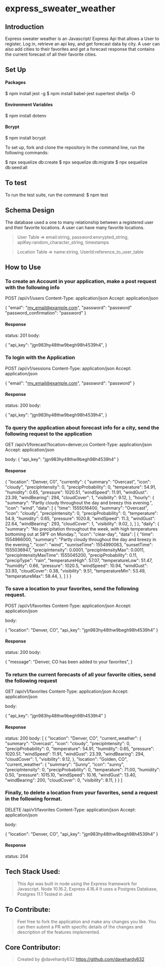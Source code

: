 # express_sweater_weather

<h2>Introduction</h2>

Express sweater weather is an Javascript/ Express Api that allows a User to register, Log in, retrieve an api key, and get forecast data by city. A user can also add cities to their favorites and get a forecast response that contains the current forecast of all their favorite cities.

<h2>Set Up</h2>

<h4>Packages</h4>


  $ npm install jest -g
  $ npm install babel-jest supertest shelljs -D


<h4>Environment Variables</h4>

  $ npm install dotenv

<h4>Bcrypt</h4>

  $ npm install bcrypt


To set up, fork and clone the repository
In the command line, run the following commands:

  $ npx sequelize db:create
  $ npx sequelize db:migrate 
  $ npx sequelize db:seed:all
  
<h2>To test</h2>

To run the test suite, run the command:
  $ npm test

<h2>Schema Design</h2>

<p>The database used a one to many relationship between a registered user and their favorite locations. A user can have many favorite locations.</p>

> User Table => 
> email:string,
> password:envrypted_string, 
> apiKey:random_character_string, 
> timestamps

> Location Table => 
> name:string, 
> UserId:reference_to_user_table

<h2>How to Use</h2>

<h3>To create an Account in your application, make a post request with the following info</h3>

POST /api/v1/users
Content-Type: application/json
Accept: application/json

{
  "email": "my_email@example.com",
  "password": "password"
  "password_confirmation": "password"
}

<h4>Response</h4>

status: 201
body:

{
  "api_key": "jgn983hy48thw9begh98h4539h4",
}

<h3>To login with the Application</h3>

POST /api/v1/sessions
Content-Type: application/json
Accept: application/json

{
  "email": "my_email@example.com",
  "password": "password"
}

<h4>Response</h4>

status: 200
body:

{
  "api_key": "jgn983hy48thw9begh98h4539h4",
}

<h3>To query the application about forecast info for a city, send the following request to the application</h3>

GET /api/v1/forecast?location=denver,co
Content-Type: application/json
Accept: application/json

body:
{
  "api_key": "jgn983hy48thw9begh98h4539h4"
}

<h4>Response</h4>

{
  "location": "Denver, C0",
  "currently": {
      "summary": "Overcast",
      "icon": "cloudy",
      "precipIntensity": 0,
      "precipProbability": 0,
      "temperature": 54.91,
      "humidity": 0.65,
      "pressure": 1020.51,
      "windSpeed": 11.91,
      "windGust": 23.39,
      "windBearing": 294,
      "cloudCover": 1,
      "visibility": 9.12,
    },
  "hourly": {
    "summary": "Partly cloudy throughout the day and breezy this evening.",
    "icon": "wind",
    "data": [
      {
      "time": 1555016400,
      "summary": "Overcast",
      "icon": "cloudy",
      "precipIntensity": 0,
      "precipProbability": 0,
      "temperature": 54.9,
      "humidity": 0.65,
      "pressure": 1020.8,
      "windSpeed": 11.3,
      "windGust": 22.64,
      "windBearing": 293,
      "cloudCover": 1,
      "visibility": 9.02,
      },
    ]
  },
  "daily": {
    "summary": "No precipitation throughout the week, with high temperatures bottoming out at 58°F on Monday.",
    "icon": "clear-day",
    "data": [
      {
        "time": 1554966000,
        "summary": "Partly cloudy throughout the day and breezy in the evening.",
        "icon": "wind",
        "sunriseTime": 1554990063,
        "sunsetTime": 1555036947,
        "precipIntensity": 0.0001,
        "precipIntensityMax": 0.0011,
        "precipIntensityMaxTime": 1555045200,
        "precipProbability": 0.11,
        "precipType": "rain",
        "temperatureHigh": 57.07,
        "temperatureLow": 51.47,
        "humidity": 0.66,
        "pressure": 1020.5,
        "windSpeed": 10.94,
        "windGust": 33.93,
        "cloudCover": 0.38,
        "visibility": 9.51,
        "temperatureMin": 53.49,
        "temperatureMax": 58.44,
      },
    ]
  }
}

<h3>To save a location to your favorites, send the following request.</h3>

POST /api/v1/favorites
Content-Type: application/json
Accept: application/json

body:

{
  "location": "Denver, CO",
  "api_key": "jgn983hy48thw9begh98h4539h4"
}

<h4>Response</h4>

status: 200
body:

{
  "message": "Denver, CO has been added to your favorites",
}

<h3>To return the current forecasts of all your favorite cities, send the following request</h3>

GET /api/v1/favorites
Content-Type: application/json
Accept: application/json

body:

{
  "api_key": "jgn983hy48thw9begh98h4539h4"
}

<h4>Response</h4>

status: 200
body:
[
  {
    "location": "Denver, CO",
    "current_weather": {
      "summary": "Overcast",
      "icon": "cloudy",
      "precipIntensity": 0,
      "precipProbability": 0,
      "temperature": 54.91,
      "humidity": 0.65,
      "pressure": 1020.51,
      "windSpeed": 11.91,
      "windGust": 23.39,
      "windBearing": 294,
      "cloudCover": 1,
      "visibility": 9.12,
    },
    "location": "Golden, CO",
    "current_weather": {
      "summary": "Sunny",
      "icon": "sunny",
      "precipIntensity": 0,
      "precipProbability": 0,
      "temperature": 71.00,
      "humidity": 0.50,
      "pressure": 1015.10,
      "windSpeed": 10.16,
      "windGust": 13.40,
      "windBearing": 200,
      "cloudCover": 0,
      "visibility": 8.11,
    }
  }
]

<h3>Finally, to delete a location from your favorites, send a request in the following format.</h3>

DELETE /api/v1/favorites
Content-Type: application/json
Accept: application/json

body:

{
  "location": "Denver, CO",
  "api_key": "jgn983hy48thw9begh98h4539h4"
}

<h4>Response</h4>

status: 204

<h2>Tech Stack Used:</h2>

> This Api was built in node using the Express framework for Javascript. Node 10.16.2, Express 4.16.4
> It uses a Postgres Database, Postgres 11.1
> Tested in Jest

<h2>To Contribute:</h2>

> Feel free to fork the application and make any changes you like. You can then submit a PR with specific details of the changes and description of the features implemented.

<h2>Core Contributor:</h2>

> Created by @davehardy632 https://github.com/davehardy632



